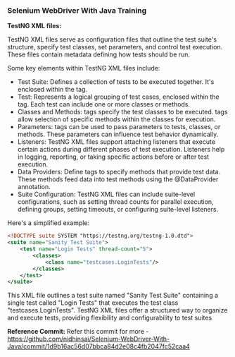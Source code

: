 ### Selenium WebDriver With Java Training

**TestNG XML files:**

TestNG XML files serve as configuration files that outline the test suite's structure, specify test classes, set parameters, and control test execution. These files contain metadata defining how tests should be run. 

Some key elements within TestNG XML files include:

* Test Suite: Defines a collection of tests to be executed together. It's enclosed within the <suite> tag.
* Test: Represents a logical grouping of test cases, enclosed within the <test> tag. Each test can include one or more classes or methods.
* Classes and Methods: <class> tags specify the test classes to be executed. <methods> tags allow selection of specific methods within the classes for execution.
* Parameters: <parameter> tags can be used to pass parameters to tests, classes, or methods. These parameters can influence test behavior dynamically.
* Listeners: TestNG XML files support attaching listeners that execute certain actions during different phases of test execution. Listeners help in logging, reporting, or taking specific actions before or after test execution.
* Data Providers: Define <dataProvider> tags to specify methods that provide test data. These methods feed data into test methods using the @DataProvider annotation.
* Suite Configuration: TestNG XML files can include suite-level configurations, such as setting thread counts for parallel execution, defining groups, setting timeouts, or configuring suite-level listeners.

Here's a simplified example:

```xml
<!DOCTYPE suite SYSTEM "https://testng.org/testng-1.0.dtd">
<suite name="Sanity Test Suite">
    <test name="Login Tests" thread-count="5">
        <classes>
            <class name="testcases.LoginTests"/>
        </classes>
    </test>
</suite>
```
This XML file outlines a test suite named "Sanity Test Suite" containing a single test called "Login Tests" that executes the test class "testcases.LoginTests". TestNG XML files offer a structured way to organize and execute tests, providing flexibility and configurability to test suites

**Reference Commit:** Refer this commit for more - https://github.com/nidhinsai/Selenium-WebDriver-With-Java/commit/1d9b16ac56d07bbca84d2e08c4fb2047fc52caa4